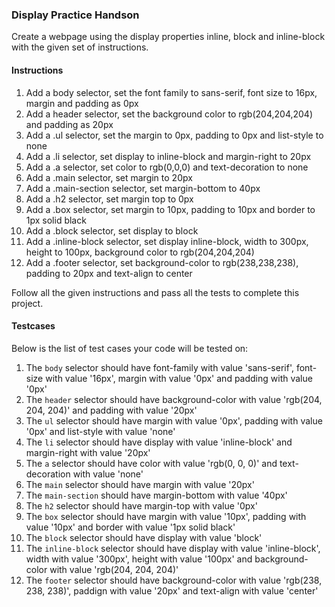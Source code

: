 ### Display Practice Handson

Create a webpage using the display properties inline, block and inline-block with the given set of instructions.

#### Instructions
1. Add a body selector, set the font family to sans-serif, font size to 16px, margin and padding as 0px
2. Add a header selector, set the background color to rgb(204,204,204) and padding as 20px
3. Add a .ul selector, set the margin to 0px, padding to 0px and list-style to none
4. Add a .li selector, set display to inline-block and margin-right to 20px
5. Add a .a selector, set color to rgb(0,0,0) and text-decoration to none
6. Add a .main selector, set margin to 20px
7. Add a .main-section selector, set margin-bottom to 40px
8. Add a .h2 selector, set margin top to 0px
9. Add a .box selector, set margin to 10px, padding to 10px and border to 1px solid black
10. Add a .block selector, set display to block
11. Add a .inline-block selector, set display inline-block, width to 300px, height to 100px, background color to rgb(204,204,204)
12. Add a .footer selector, set background-color to rgb(238,238,238), padding to 20px and text-align to center

Follow all the given instructions and pass all the tests to complete this project.

#### Testcases

Below is the list of test cases your code will be tested on:

1. The `body` selector should have font-family with value 'sans-serif', font-size with value '16px', margin with value '0px' and padding with value '0px'
2. The `header` selector should have background-color with value 'rgb(204, 204, 204)' and padding with value '20px'
3. The `ul` selector should have margin with value '0px', padding with value '0px' and list-style with value 'none'
4. The `li` selector should have display with value 'inline-block' and margin-right with value '20px'
5. The `a` selector should have color with value 'rgb(0, 0, 0)' and text-decoration with value 'none'
6. The `main` selector should have margin with value '20px'
7. The `main-section` should have margin-bottom with value '40px'
8. The `h2` selector should have margin-top with value '0px'
9. The `box` selector should have margin with value '10px', padding with value '10px' and border with value '1px solid black'
10. The `block` selector should have display with value 'block'
11. The `inline-block` selector should have display with value 'inline-block', width with value '300px', height with value '100px' and background-color with value 'rgb(204, 204, 204)'
12. The `footer` selector should have background-color with value 'rgb(238, 238, 238)', paddign with value '20px' and text-align with value 'center'
